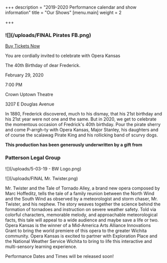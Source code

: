 +++
description = "2019-2020 Performance calendar and show information"
title = "Our Shows"
[menu.main]
weight = 2

+++
### ![](/uploads/FINAL Pirates FB.png)

[Buy Tickets Now](https://tickets.vendini.com/ticket-software.html?e=b184a0bfbda594d4de2632a625f110d1&t=tix&vqitq=5afb08d8-705c-45a7-b74d-ed40d4bd8967&vqitp=1f492069-9196-4eac-a963-b8974295f547&vqitts=1577721004&vqitc=vendini&vqite=itl&vqitrt=Safetynet&vqith=02229a8a2343bf47d6dcb8972a328250 "Pirates")

You are cordially invited to celebrate with Opera Kansas

The 40th Birthday of dear Frederick.

February 29, 2020

7:00 PM

Crown Uptown Theatre

3207 E Douglas Avenue

In 1880, Frederick discovered, much to his dismay, that his 21st birthday and his 21st year were not one and the same. But in 2020, we get to celebrate the momentous occasion of Fredrick's 40th birthday. Pour the pirate sherry and come P-arrgh-ty with Opera Kansas, Major Stanley, his daughters and of course the scalawag Pirate King and his rollicking band of scurvy dogs.

**This production has been generously underwritten by a gift from**

### Patterson Legal Group

![](/uploads/5-03-19 - BW Logo.png)

![](/uploads/FINAL Mr. Twister.png)

Mr. Twister and the Tale of Tornado Alley, a brand new opera composed by Marc Hoffeditz, tells the tale of a family reunion between the North Wind and the South Wind as observed by a meteorologist and storm chaser, Mr. Twister, and his nephew. The story weaves together the science behind the formation of tornadoes and instruction on severe weather safety. Told via colorful characters, memorable melody, and approachable meteorological facts, this tale will appeal to a wide audience and maybe save a life or two. Opera Kansas is the winner of a Mid-America Arts Alliance Innovations Grant to bring the world premiere of this opera to the greater Wichita community. Opera Kansas is excited to partner with Exploration Place and the National Weather Service Wichita to bring to life this interactive and multi-sensory learning experience.

Performance Dates and Times will be released soon!